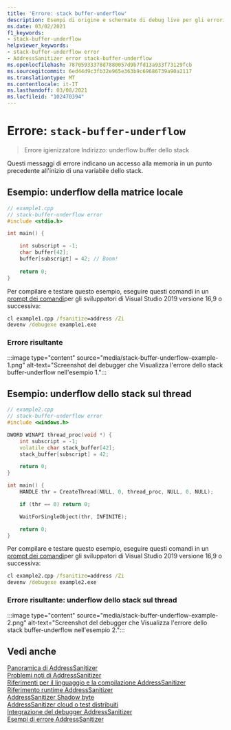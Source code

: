 ```yaml
---
title: 'Errore: stack buffer-underflow'
description: Esempi di origine e schermate di debug live per gli errori di underflow del buffer dello stack.
ms.date: 03/02/2021
f1_keywords:
- stack-buffer-underflow
helpviewer_keywords:
- stack-buffer-underflow error
- AddressSanitizer error stack-buffer-underflow
ms.openlocfilehash: 78705933378d7880057d9b7fd13a933f73129fcb
ms.sourcegitcommit: 6ed44d9c3fb32e965e363b9c69686739a90a2117
ms.translationtype: MT
ms.contentlocale: it-IT
ms.lasthandoff: 03/08/2021
ms.locfileid: "102470394"
---
```

# <a name="error-stack-buffer-underflow"></a>Errore: `stack-buffer-underflow`

> Errore igienizzatore Indirizzo: underflow buffer dello stack

Questi messaggi di errore indicano un accesso alla memoria in un punto precedente all'inizio di una variabile dello stack.

## <a name="example---local-array-underflow"></a>Esempio: underflow della matrice locale

```cpp
// example1.cpp
// stack-buffer-underflow error
#include <stdio.h>

int main() {

    int subscript = -1;
    char buffer[42];
    buffer[subscript] = 42; // Boom!
   
    return 0;
}
```

Per compilare e testare questo esempio, eseguire questi comandi in un [prompt dei comandi](../build/building-on-the-command-line.md#developer_command_prompt_shortcuts)per gli sviluppatori di Visual Studio 2019 versione 16,9 o successiva:

```cmd
cl example1.cpp /fsanitize=address /Zi
devenv /debugexe example1.exe
```

### <a name="resulting-error"></a>Errore risultante

:::image type="content" source="media/stack-buffer-underflow-example-1.png" alt-text="Screenshot del debugger che Visualizza l'errore dello stack buffer-underflow nell'esempio 1.":::

## <a name="example---stack-underflow-on-thread"></a>Esempio: underflow dello stack sul thread

```cpp
// example2.cpp
// stack-buffer-underflow error
#include <windows.h>

DWORD WINAPI thread_proc(void *) {
    int subscript = -1;
    volatile char stack_buffer[42];
    stack_buffer[subscript] = 42;

    return 0;
}

int main() {
    HANDLE thr = CreateThread(NULL, 0, thread_proc, NULL, 0, NULL);

    if (thr == 0) return 0;

    WaitForSingleObject(thr, INFINITE);

    return 0;
}
```

Per compilare e testare questo esempio, eseguire questi comandi in un [prompt dei comandi](../build/building-on-the-command-line.md#developer_command_prompt_shortcuts)per gli sviluppatori di Visual Studio 2019 versione 16,9 o successiva:

```cmd
cl example2.cpp /fsanitize=address /Zi
devenv /debugexe example2.exe
```

### <a name="resulting-error----stack-underflow-on-thread"></a>Errore risultante: underflow dello stack sul thread

:::image type="content" source="media/stack-buffer-underflow-example-2.png" alt-text="Screenshot del debugger che Visualizza l'errore dello stack buffer-underflow nell'esempio 2.":::

## <a name="see-also"></a>Vedi anche

[Panoramica di AddressSanitizer](./asan.md)\
[Problemi noti di AddressSanitizer](./asan-known-issues.md)\
[Riferimenti per il linguaggio e la compilazione AddressSanitizer](./asan-building.md)\
[Riferimento runtime AddressSanitizer](./asan-runtime.md)\
[AddressSanitizer Shadow byte](./asan-shadow-bytes.md)\
[AddressSanitizer cloud o test distribuiti](./asan-offline-crash-dumps.md)\
[Integrazione del debugger AddressSanitizer](./asan-debugger-integration.md)\
[Esempi di errore AddressSanitizer](./asan-error-examples.md)
